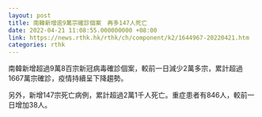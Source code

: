 ```yaml
---
layout: post
title: 南韓新增逾9萬宗確診個案　再多147人死亡
date: 2022-04-21 11:08:55.000000000 +08:00
link: https://news.rthk.hk/rthk/ch/component/k2/1644967-20220421.htm
categories: rthk
---
```


南韓新增超過9萬8百宗新冠病毒確診個案，較前一日減少2萬多宗，累計超過1667萬宗確診，疫情持續呈下降趨勢。

另外，新增147宗死亡病例，累計超過2萬1千人死亡。重症患者有846人，較前一日增加38人。
